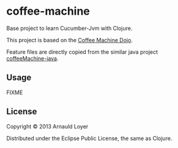# coffee-machine

Base project to learn Cucumber-Jvm with Clojure.

This project is based on the [Coffee Machine Dojo](http://simcap.github.io/coffeemachine/).

Feature files are directly copied from the similar java project [coffeeMachine-java](https://github.com/Arnauld/coffeeMachine-java).

## Usage

FIXME

## License

Copyright © 2013 Arnauld Loyer

Distributed under the Eclipse Public License, the same as Clojure.
